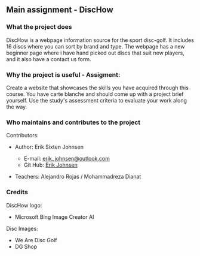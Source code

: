 
## Main assignment - DiscHow

### What the project does  

DiscHow is a webpage information source for the sport disc-golf. It includes 16 discs where you can sort by brand and type. 
The webpage has a new beginner page where i have hand picked out discs that suit new players, and it also have a contact us form. 

### Why the project is useful - Assigment:

Create a website that showcases the skills you have acquired through this course. You have carte blanche and should come up with a project brief yourself. Use the study's assessment criteria to evaluate your work along the way.

### Who maintains and contributes to the project  

Contributors:  
* Author: Erik Sixten Johnsen
	* E-mail: erik_johnsen@outlook.com
	* Git Hub: [Erik Johnsen](https://github.com/erik-johnsen)

* Teachers: Alejandro Rojas / Mohammadreza Dianat

### Credits
DiscHow logo: 
* Microsoft Bing Image Creator AI

Disc Images: 
* We Are Disc Golf
* DG Shop

